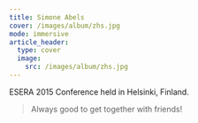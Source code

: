 ```yaml
---
title: Simone Abels
cover: /images/album/zhs.jpg
mode: immersive
article_header:
  type: cover
  image:
    src: /images/album/zhs.jpg
---
```

ESERA 2015 Conference held in Helsinki, Finland.

> Always good to get together with friends!